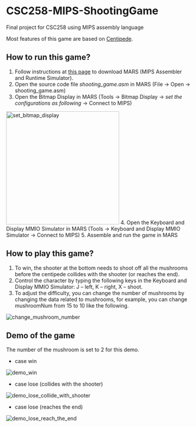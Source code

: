 # CSC258-MIPS-ShootingGame
Final project for CSC258 using MIPS assembly language

Most features of this game are based on [Centipede](https://en.wikipedia.org/wiki/Centipede_(video_game)).

## How to run this game?
1. Follow instructions at [this page](http://courses.missouristate.edu/kenvollmar/mars/download.htm) to download MARS (MIPS Assembler and Runtime Simulator).
2. Open the source code file *shooting_game.asm* in MARS (File -> Open -> shooting_game.asm)
3. Open the Bitmap Display in MARS (Tools -> Bitmap Display -> *set the configurations as following* -> Connect to MIPS) 

<img width="306" alt="set_bitmap_display" src="https://user-images.githubusercontent.com/85339193/131686337-e5036155-ccd0-4517-aa4d-d0d04b754657.png">
4. Open the Keyboard and Display MMIO Simulator in MARS (Tools -> Keyboard and Display MMIO Simulator -> Connect to MIPS)
5. Assemble and run the game in MARS

## How to play this game?
1.	To win, the shooter at the bottom needs to shoot off all the mushrooms before the centipede collides with the shooter (or reaches the end). 
2.	Control the character by typing the following keys in the Keyboard and Display MMIO Simulator: J – left, K – right, X – shoot.
3.	To adjust the difficulty, you can change the number of mushrooms by changing the data related to mushrooms, for example, you can change mushroomNum from 15 to 10 like the following. 

![change_mushroom_number](https://user-images.githubusercontent.com/85339193/131692619-734a669f-b4e9-4f05-8c30-e9a3bda06529.gif)

## Demo of the game
The number of the mushroom is set to 2 for this demo.
- case win

![demo_win](https://user-images.githubusercontent.com/85339193/131703160-0a941f7b-592a-40e1-9f6b-963723cdba80.gif)

- case lose (collides with the shooter)

![demo_lose_collide_with_shooter](https://user-images.githubusercontent.com/85339193/131699563-2d373442-7f8d-4f16-85b3-188a71adc290.gif)

- case lose (reaches the end)

![demo_lose_reach_the_end](https://user-images.githubusercontent.com/85339193/131699590-1c8e4cfe-088d-404b-adb5-5259a4266373.gif)






